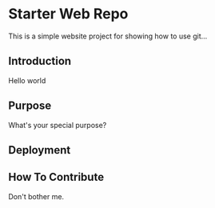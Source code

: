 # Starter Web Repo

This is a simple website project for showing how to use git...

## Introduction

Hello world

## Purpose

What's your special purpose?

## Deployment

## How To Contribute

Don't bother me.